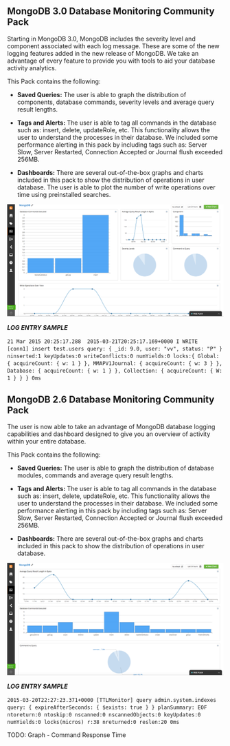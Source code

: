 MongoDB 3.0 Database Monitoring Community Pack
----------------------------------------------

Starting in MongoDB 3.0, MongoDB includes the severity level and component associated with each log message. These are some of the new logging features added in the new release of MongoDB. We take an advantage of every feature to provide you with tools to aid your database activity analytics. 

This Pack contains the following:

* **Saved Queries:** The user is able to graph the distribution of components, database commands, severity levels and average query result lengths.  

* **Tags and Alerts:** The user is able to tag all commands in the database such as: insert, delete, updateRole, etc. This functionality allows the user to understand the processes in their database. We included some performance alerting in this pack by including tags such as: Server Slow, Server Restarted, Connection Accepted or Journal flush exceeded 256MB.

* **Dashboards:** There are several out-of-the-box graphs and charts included in this pack to show the distribution of operations in user database. The user is able to plot the number of write operations over time using preinstalled searches.

![MongoDB3.0.1 Dashboard](v3_0_1.png)

**_LOG ENTRY SAMPLE_**

`21 Mar 2015 20:25:17.288  2015-03-21T20:25:17.169+0000 I WRITE    [conn1] insert test.users query: { _id: 9.0, user: "vv", status: "P" } ninserted:1 keyUpdates:0 writeConflicts:0 numYields:0 locks:{ Global: { acquireCount: { w: 1 } }, MMAPV1Journal: { acquireCount: { w: 3 } }, Database: { acquireCount: { w: 1 } }, Collection: { acquireCount: { W: 1 } } } 0ms`

MongoDB 2.6 Database Monitoring Community Pack
----------------------------------------------

The user is now able to take an advantage of MongoDB database logging capabilities and dashboard designed to give you an overview of activity within your entire database.

This Pack contains the following:

* **Saved Queries:** The user is able to graph the distribution of database modules, commands and average query result lengths. 

* **Tags and Alerts:** The user is able to tag all commands in the database such as: insert, delete, updateRole, etc. This functionality allows the user to understand the processes in their database. We included some performance alerting in this pack by including tags such as: Server Slow, Server Restarted, Connection Accepted or Journal flush exceeded 256MB.

* **Dashboards:** There are several out-of-the-box graphs and charts included in this pack to show the distribution of operations in user database.

![MongoDB3.0.1 Dashboard](v2_6_7.png)

**_LOG ENTRY SAMPLE_**

`2015-03-20T22:27:23.371+0000 [TTLMonitor] query admin.system.indexes query: { expireAfterSeconds: { $exists: true } } planSummary: EOF ntoreturn:0 ntoskip:0 nscanned:0 nscannedObjects:0 keyUpdates:0 numYields:0 locks(micros) r:38 nreturned:0 reslen:20 0ms`


TODO: Graph - Command Response Time